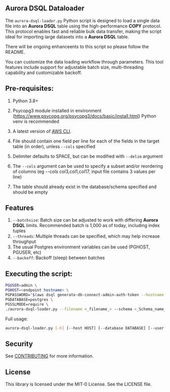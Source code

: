 ## Aurora DSQL Dataloader

The `aurora-dsql-loader.py` Python script is designed to load a single data file into an **Aurora DSQL** table using the high-performance **COPY** protocol. This protocol enables fast and reliable bulk data transfer, making the script ideal for importing large datasets into a **Aurora DSQL** table. 

There will be ongoing enhanceents to this script so please follow the README.

You can customize the data loading workflow through parameters. This tool features include support for adjustable batch size, multi-threading capability and customizable backoff.

## Pre-requisites:

1. Python 3.8+
2. Psycopg3 module installed in environment (https://www.psycopg.org/psycopg3/docs/basic/install.html)
    Python venv is recommended
3. A latest version of [AWS CLI](https://docs.aws.amazon.com/cli/latest/userguide/getting-started-install.html).

4. File should contain one field per line for each of the fields in the target table (in order), unless `--cols` specified
5. Delimiter defaults to SPACE, but can be modified with `--delim` argument
6. The `--cols` argument can be used to specify a subset and/or reordering of columns (eg --cols col3,col1,col17, input file contains 3 values per line)
7. The table should already exist in the database/schema specified and should be empty

## Features
1. `--batchsize`: Batch size can be adjusted to work with differing **Aurora DSQL** limits. Recommended batch is 1,000 as of today, including index tuples
2. `--threads`: Multiple threads can be specified, which may help increase throughput
3. The usual Postgres environment variables can be used (PGHOST, PGUSER, etc)
4. `--backoff`: Backoff (sleep) between batches

## Executing the script:

```bash
PGUSER=admin \
PGHOST=<endpoint hostname> \
PGPASSWORD="$(aws dsql generate-db-connect-admin-auth-token --hostname $PGHOST --region <region>)" \
PGDATABASE=postgres \
PGSSLMODE=require \
./aurora-dsql-loader.py --filename <_filename_> --schema <_Schema_name_> --tablename <_Table_name_> --threads 10
```

Full usage: 

``` bash
aurora-dsql-loader.py [-h] [--host HOST] [--database DATABASE] [--user USER] [--password PASSWORD | --pwgen PWGEN] --filename FILENAME --tablename TABLENAME [--batchsize BATCHSIZE] [--threads THREADS]  [--schema SCHEMA] [--cols COLS] [--delim DELIM] [--backoff BACKOFF] [--relentless] [--feedback] [--debug]
```

## Security

See [CONTRIBUTING](CONTRIBUTING.md#security-issue-notifications) for more information.

## License

This library is licensed under the MIT-0 License. See the LICENSE file.

